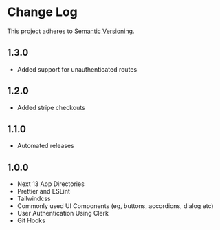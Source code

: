 # Change Log

This project adheres to [Semantic Versioning](https://semver.org/).

## 1.3.0
-   Added support for unauthenticated routes

## 1.2.0

-   Added stripe checkouts

## 1.1.0

-   Automated releases

## 1.0.0

-   Next 13 App Directories
-   Prettier and ESLint
-   Tailwindcss
-   Commonly used UI Components (eg, buttons, accordions, dialog etc)
-   User Authentication Using Clerk
-   Git Hooks
